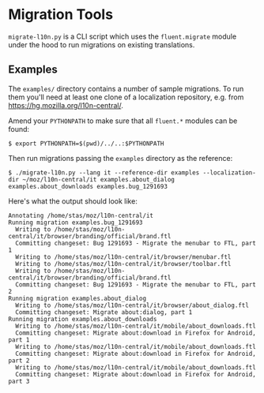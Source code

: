 # Migration Tools

`migrate-l10n.py` is a CLI script which uses the `fluent.migrate` module under
the hood to run migrations on existing translations.

## Examples

The `examples/` directory contains a number of sample migrations. To run them
you'll need at least one clone of a localization repository, e.g. from
https://hg.mozilla.org/l10n-central/.

Amend your `PYTHONPATH` to make sure that all `fluent.*` modules can be found:

    $ export PYTHONPATH=$(pwd)/../..:$PYTHONPATH

Then run migrations passing the `examples` directory as the reference:

    $ ./migrate-l10n.py --lang it --reference-dir examples --localization-dir ~/moz/l10n-central/it examples.about_dialog examples.about_downloads examples.bug_1291693

Here's what the output should look like:

    Annotating /home/stas/moz/l10n-central/it
    Running migration examples.bug_1291693
      Writing to /home/stas/moz/l10n-central/it/browser/branding/official/brand.ftl
      Committing changeset: Bug 1291693 - Migrate the menubar to FTL, part 1
      Writing to /home/stas/moz/l10n-central/it/browser/menubar.ftl
      Writing to /home/stas/moz/l10n-central/it/browser/toolbar.ftl
      Writing to /home/stas/moz/l10n-central/it/browser/branding/official/brand.ftl
      Committing changeset: Bug 1291693 - Migrate the menubar to FTL, part 2
    Running migration examples.about_dialog
      Writing to /home/stas/moz/l10n-central/it/browser/about_dialog.ftl
      Committing changeset: Migrate about:dialog, part 1
    Running migration examples.about_downloads
      Writing to /home/stas/moz/l10n-central/it/mobile/about_downloads.ftl
      Committing changeset: Migrate about:download in Firefox for Android, part 1
      Writing to /home/stas/moz/l10n-central/it/mobile/about_downloads.ftl
      Committing changeset: Migrate about:download in Firefox for Android, part 2
      Writing to /home/stas/moz/l10n-central/it/mobile/about_downloads.ftl
      Committing changeset: Migrate about:download in Firefox for Android, part 3
